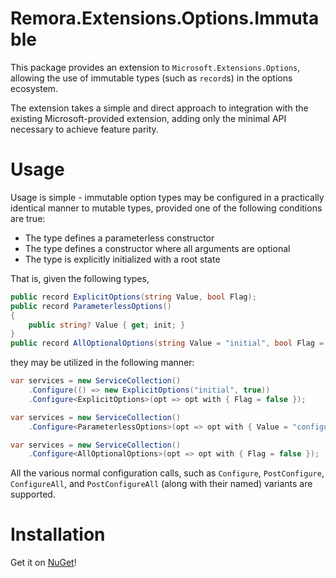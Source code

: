 Remora.Extensions.Options.Immutable
===================================
This package provides an extension to `Microsoft.Extensions.Options`, allowing 
the use of immutable types (such as `record`s) in the options ecosystem.

The extension takes a simple and direct approach to integration with the 
existing Microsoft-provided extension, adding only the minimal API necessary to
achieve feature parity.

# Usage
Usage is simple - immutable option types may be configured in a practically 
identical manner to mutable types, provided one of the following conditions are 
true:

  * The type defines a parameterless constructor
  * The type defines a constructor where all arguments are optional
  * The type is explicitly initialized with a root state

That is, given the following types,

```c#
public record ExplicitOptions(string Value, bool Flag);
public record ParameterlessOptions()
{
    public string? Value { get; init; }
}
public record AllOptionalOptions(string Value = "initial", bool Flag = true");
```

they may be utilized in the following manner:

```c#
var services = new ServiceCollection()
    .Configure(() => new ExplicitOptions("initial", true))
    .Configure<ExplicitOptions>(opt => opt with { Flag = false });

var services = new ServiceCollection()
    .Configure<ParameterlessOptions>(opt => opt with { Value = "configured" });

var services = new ServiceCollection()
    .Configure<AllOptionalOptions>(opt => opt with { Flag = false });
```

All the various normal configuration calls, such as `Configure`, 
`PostConfigure`, `ConfigureAll`, and `PostConfigureAll` (along with their named)
variants are supported.

# Installation
Get it on [NuGet][1]!


[1]: https://www.nuget.org/packages/Remora.Extensions.Options.Immutable
